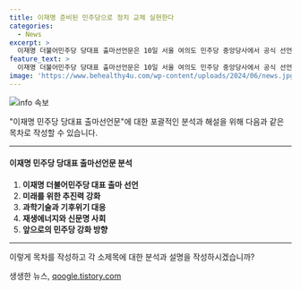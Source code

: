 ```yaml
---
title: 이재명 준비된 민주당으로 정치 교체 실현한다
categories:
  - News
excerpt: >
  이재명 더불어민주당 당대표 출마선언문은 10일 서울 여의도 민주당 중앙당사에서 공식 선언되었다. 이 전 더불어민주당 대표는 더 준비된 민주당으로 정치 교체를 선도할 것이라고 밝혔다. 그는 경제를 살려 국민의 삶을 개선하는 더 유능한 민주당, 사회를 바꾸고 미래를 주도하는 더 혁신하는 민주당으로 거듭나겠다고 강조했으며, 재생에너지와 과학기술 중심의 신문명 사회로의 전환을 선언했다. 또한, 민주당을 당원 중심의 대중적 민주정당으로 더 확실하게 발전시키겠다고 다짐했다.
feature_text: >
  이재명 더불어민주당 당대표 출마선언문은 10일 서울 여의도 민주당 중앙당사에서 공식 선언되었다. 이 전 더불어민주당 대표는 더 준비된 민주당으로 정치 교체를 선도할 것이라고 밝혔다. 그는 경제를 살려 국민의 삶을 개선하는 더 유능한 민주당, 사회를 바꾸고 미래를 주도하는 더 혁신하는 민주당으로 거듭나겠다고 강조했으며, 재생에너지와 과학기술 중심의 신문명 사회로의 전환을 선언했다. 또한, 민주당을 당원 중심의 대중적 민주정당으로 더 확실하게 발전시키겠다고 다짐했다.
image: 'https://www.behealthy4u.com/wp-content/uploads/2024/06/news.jpg'
---
```


<p><img src="https://www.behealthy4u.com/wp-content/uploads/2024/06/news.jpg" alt="info 속보" /></p>

<p>"이재명 민주당 당대표 출마선언문"에 대한 포괄적인 분석과 해설을 위해 다음과 같은 목차로 작성할 수 있습니다.</p>

<hr />

<h4>이재명 민주당 당대표 출마선언문 분석</h4>

<ol>
<li><strong>이재명 더불어민주당 대표 출마 선언</strong></li>
<li><strong>미래를 위한 추진력 강화</strong></li>
<li><strong>과학기술과 기후위기 대응</strong></li>
<li><strong>재생에너지와 신문명 사회</strong></li>
<li><strong>앞으로의 민주당 강화 방향</strong></li>
</ol>

<hr />

<p>이렇게 목차를 작성하고 각 소제목에 대한 분석과 설명을 작성하시겠습니까?</p>
생생한 뉴스, <a href="https://qoogle.tistory.com" rel="dofollow">qoogle.tistory.com</a>


